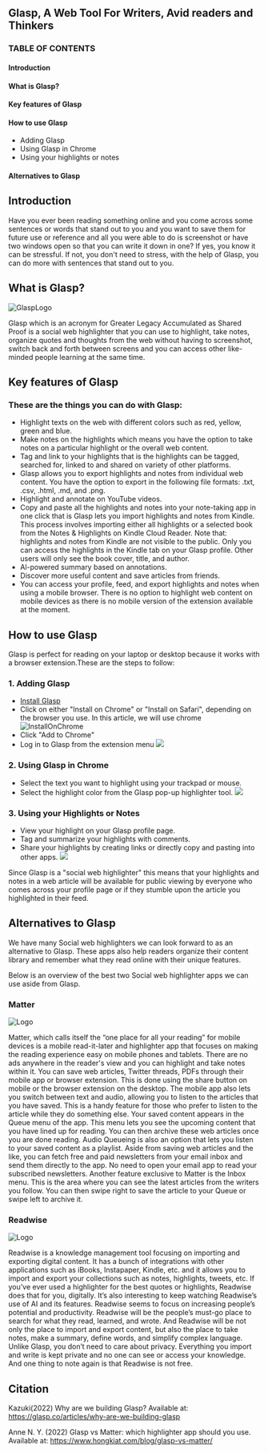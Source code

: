 ## **Glasp, A Web Tool For Writers, Avid readers and Thinkers**

### TABLE OF CONTENTS

#### Introduction

#### What is Glasp?

#### Key features of Glasp

#### How to use Glasp

- Adding Glasp
- Using Glasp in Chrome
- Using your highlights or notes

#### Alternatives to Glasp

## Introduction

Have you ever been reading something online and you come across some sentences or words that stand out to you and you want to save them for future use or reference and all you were able to do is screenshot or have two windows open so that you can write it down in one? If yes, you know it can be stressful. If not, you don't need to stress, with the help of Glasp, you can do more with sentences that stand out to you.

## What is Glasp?

![GlaspLogo](/glasp%20logo.png)

Glasp which is an acronym for Greater Legacy Accumulated as Shared Proof is a social web highlighter that you can use to highlight, take notes, organize quotes and thoughts from the web without having to screenshot, switch back and forth between screens and you can access other like-minded people learning at the same time.

## Key features of Glasp

### These are the things you can do with Glasp:

- Highlight texts on the web with different colors such as red, yellow, green and blue.
- Make notes on the highlights which means you have the option to take notes on a particular highlight or the overall web content.
- Tag and link to your highlights that is the highlights can be tagged, searched for, linked to and shared on variety of other platforms.
- Glasp allows you to export highlights and notes from individual web content. You have the option to export in the following file formats: .txt, .csv, .html, .md, and .png.
- Highlight and annotate on YouTube videos.
- Copy and paste all the highlights and notes into your note-taking app in one click that is Glasp lets you import highlights and notes from Kindle. This process involves importing either all highlights or a selected book from the Notes & Highlights on Kindle Cloud Reader.
  Note that: highlights and notes from Kindle are not visible to the public. Only you can access the highlights in the Kindle tab on your Glasp profile. Other users will only see the book cover, title, and author.
- Al-powered summary based on annotations.
- Discover more useful content and save articles from friends.
- You can access your profile, feed, and export highlights and notes when using a mobile browser. There is no option to highlight web content on mobile devices as there is no mobile version of the extension available at the moment.

## How to use Glasp

Glasp is perfect for reading on your laptop or desktop because it works with a browser extension.These are the steps to follow:

### 1. Adding Glasp

- [Install Glasp](https://glasp.co/)
- Click on either "Install on Chrome" or "Install on Safari", depending on the browser you use. In this article, we will use chrome
  ![InstallOnChrome](<../Screenshot%20(67).png>)
- Click "Add to Chrome"
- Log in to Glasp from the extension menu
  ![](</Screenshot%20(68).png>)

### 2. Using Glasp in Chrome

- Select the text you want to highlight using your trackpad or mouse.
- Select the highlight color from the Glasp pop-up highlighter tool.
  ![](<../Screenshot%20(70).png>)

### 3. Using your Highlights or Notes

- View your highlight on your Glasp profile page.
- Tag and summarize your highlights with comments.
- Share your highlights by creating links or directly copy and pasting into other apps.
  ![](<../Screenshot%20(72).png>)

Since Glasp is a "social web highlighter" this means that your highlights and notes in a web article will be available for public viewing by everyone who comes across your profile page or if they stumble upon the article you highlighted in their feed.

## Alternatives to Glasp

We have many Social web highlighters we can look forward to as an alternative to Glasp. These apps also help readers organize their content library and remember what they read online with their unique features.

Below is an overview of the best two Social web highlighter apps we can use aside from Glasp.

### Matter

![Logo](../Matter-logo.webp)

Matter, which calls itself the “one place for all your reading” for mobile devices is a mobile read-it-later and highlighter app that focuses on making the reading experience easy on mobile phones and tablets. There are no ads anywhere in the reader's view and you can highlight and take notes within it.
You can save web articles, Twitter threads, PDFs through their mobile app or browser extension. This is done using the share button on mobile or the browser extension on the desktop.
The mobile app also lets you switch between text and audio, allowing you to listen to the articles that you have saved. This is a handy feature for those who prefer to listen to the article while they do something else.
Your saved content appears in the Queue menu of the app. This menu lets you see the upcoming content that you have lined up for reading. You can then archive these web articles once you are done reading.
Audio Queueing is also an option that lets you listen to your saved content as a playlist.
Aside from saving web articles and the like, you can fetch free and paid newsletters from your email inbox and send them directly to the app. No need to open your email app to read your subscribed newsletters.
Another feature exclusive to Matter is the Inbox menu. This is the area where you can see the latest articles from the writers you follow. You can then swipe right to save the article to your Queue or swipe left to archive it.

### Readwise

![Logo](../Readwise-logo.svg)

Readwise is a knowledge management tool focusing on importing and exporting digital content. It has a bunch of integrations with other applications such as iBooks, Instapaper, Kindle, etc. and it allows you to import and export your collections such as notes, highlights, tweets, etc.
If you’ve ever used a highlighter for the best quotes or highlights, Readwise does that for you, digitally.
It’s also interesting to keep watching Readwise’s use of AI and its features. Readwise seems to focus on increasing people’s potential and productivity. Readwise will be the people’s must-go place to search for what they read, learned, and wrote.
And Readwise will be not only the place to import and export content, but also the place to take notes, make a summary, define words, and simplify complex language.
Unlike Glasp, you don’t need to care about privacy. Everything you import and write is kept private and no one can see or access your knowledge. And one thing to note again is that Readwise is not free.

## Citation

Kazuki(2022) Why are we building Glasp? Available at: https://glasp.co/articles/why-are-we-building-glasp

Anne N. Y. (2022) Glasp vs Matter: which highlighter app should you use. Available at: https://www.hongkiat.com/blog/glasp-vs-matter/
